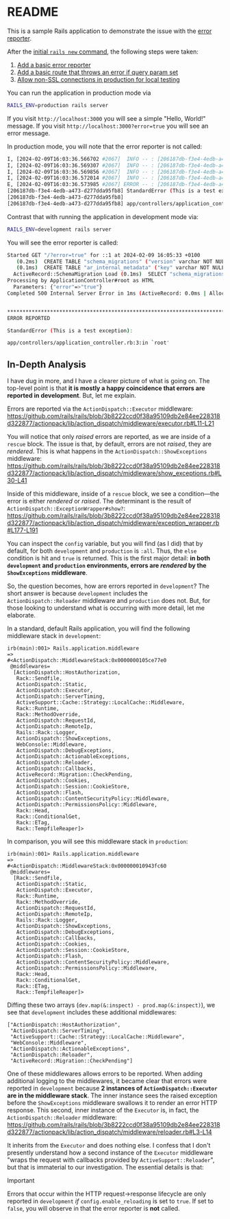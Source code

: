 # README

This is a sample Rails application to demonstrate the issue with the [error reporter]().

After the [initial `rails new` command](https://github.com/fractaledmind/rails-error-reporter-demo/commit/7b891493552adc25ef30fa9a3d5f1943dfb91a7e), the following steps were taken:

1. [Add a basic error reporter](https://github.com/fractaledmind/rails-error-reporter-demo/commit/5c2881f46069b06710f096ba011b9e341e1ff4ce)
2. [Add a basic route that throws an error if query param set](https://github.com/fractaledmind/rails-error-reporter-demo/commit/d10454ee14b49297b1562bda01e851c238e7f668)
3. [Allow non-SSL connections in production for local testing](https://github.com/fractaledmind/rails-error-reporter-demo/commit/3941949722eefb3d8242e2a05b3edb8ac392b105)

You can run the application in production mode via

```bash
RAILS_ENV=production rails server
```

If you visit `http://localhost:3000` you will see a simple "Hello, World!" message. If you visit `http://localhost:3000?error=true` you will see an error message.

In production mode, you will note that the error reporter is not called:

```bash
I, [2024-02-09T16:03:36.566702 #2067]  INFO -- : [206187db-f3e4-4edb-a473-d277dda95fb8] Started GET "/?error=true" for 127.0.0.1 at 2024-02-09 16:03:36 +0100
I, [2024-02-09T16:03:36.569307 #2067]  INFO -- : [206187db-f3e4-4edb-a473-d277dda95fb8] Processing by ApplicationController#root as HTML
I, [2024-02-09T16:03:36.569856 #2067]  INFO -- : [206187db-f3e4-4edb-a473-d277dda95fb8]   Parameters: {"error"=>"true"}
I, [2024-02-09T16:03:36.572014 #2067]  INFO -- : [206187db-f3e4-4edb-a473-d277dda95fb8] Completed 500 Internal Server Error in 2ms (ActiveRecord: 0.0ms | Allocations: 150)
E, [2024-02-09T16:03:36.573985 #2067] ERROR -- : [206187db-f3e4-4edb-a473-d277dda95fb8]
[206187db-f3e4-4edb-a473-d277dda95fb8] StandardError (This is a test exception):
[206187db-f3e4-4edb-a473-d277dda95fb8]
[206187db-f3e4-4edb-a473-d277dda95fb8] app/controllers/application_controller.rb:3:in `root'
```

Contrast that with running the application in development mode via:

```bash
RAILS_ENV=development rails server
```

You will see the error reporter is called:

```bash
Started GET "/?error=true" for ::1 at 2024-02-09 16:05:33 +0100
   (0.2ms)  CREATE TABLE "schema_migrations" ("version" varchar NOT NULL PRIMARY KEY)
   (0.1ms)  CREATE TABLE "ar_internal_metadata" ("key" varchar NOT NULL PRIMARY KEY, "value" varchar, "created_at" datetime(6) NOT NULL, "updated_at" datetime(6) NOT NULL)
  ActiveRecord::SchemaMigration Load (0.1ms)  SELECT "schema_migrations"."version" FROM "schema_migrations" ORDER BY "schema_migrations"."version" ASC
Processing by ApplicationController#root as HTML
  Parameters: {"error"=>"true"}
Completed 500 Internal Server Error in 1ms (ActiveRecord: 0.0ms | Allocations: 1374)


****************************************************************************************************
ERROR REPORTED

StandardError (This is a test exception):

app/controllers/application_controller.rb:3:in `root'
```

## In-Depth Analysis

I have dug in more, and I have a clearer picture of what is going on. The top-level point is that **it is mostly a happy coincidence that errors are reported in development**. But, let me explain.

Errors are reported via the `ActionDispatch::Executor` middleware:
https://github.com/rails/rails/blob/3b8222ccd0f38a95109db2e84ee228318d322877/actionpack/lib/action_dispatch/middleware/executor.rb#L11-L21

You will notice that only _raised_ errors are reported, as we are inside of a `rescue` block. The issue is that, by default, errors are not _raised_, they are _rendered_. This is what happens in the `ActionDispatch::ShowExceptions` middleware:
https://github.com/rails/rails/blob/3b8222ccd0f38a95109db2e84ee228318d322877/actionpack/lib/action_dispatch/middleware/show_exceptions.rb#L30-L41

Inside of this middleware, inside of a `rescue` block, we see a condition—the error is either _rendered_ or _raised_. The determinant is the result of `ActionDispatch::ExceptionWrapper#show?`:
https://github.com/rails/rails/blob/3b8222ccd0f38a95109db2e84ee228318d322877/actionpack/lib/action_dispatch/middleware/exception_wrapper.rb#L177-L191

You can inspect the `config` variable, but you will find (as I did) that by default, for both `development` and `production` is `:all`. Thus, the `else` condition is hit and `true` is returned. This is the first major detail: **in both `development` and `production` environments, errors are _rendered_ by the `ShowExceptions` middleware**.

So, the question becomes, how are errors reported in `development`? The short answer is because `development` includes the `ActionDispatch::Reloader` middleware and `production` does not. But, for those looking to understand what is occurring with more detail, let me elaborate.

In a standard, default Rails application, you will find the following middleware stack in `development`:
```irb
irb(main):001> Rails.application.middleware
=>
#<ActionDispatch::MiddlewareStack:0x0000000105ce77e0
 @middlewares=
  [ActionDispatch::HostAuthorization,
   Rack::Sendfile,
   ActionDispatch::Static,
   ActionDispatch::Executor,
   ActionDispatch::ServerTiming,
   ActiveSupport::Cache::Strategy::LocalCache::Middleware,
   Rack::Runtime,
   Rack::MethodOverride,
   ActionDispatch::RequestId,
   ActionDispatch::RemoteIp,
   Rails::Rack::Logger,
   ActionDispatch::ShowExceptions,
   WebConsole::Middleware,
   ActionDispatch::DebugExceptions,
   ActionDispatch::ActionableExceptions,
   ActionDispatch::Reloader,
   ActionDispatch::Callbacks,
   ActiveRecord::Migration::CheckPending,
   ActionDispatch::Cookies,
   ActionDispatch::Session::CookieStore,
   ActionDispatch::Flash,
   ActionDispatch::ContentSecurityPolicy::Middleware,
   ActionDispatch::PermissionsPolicy::Middleware,
   Rack::Head,
   Rack::ConditionalGet,
   Rack::ETag,
   Rack::TempfileReaper]>
```

In comparison, you will see this middleware stack in `production`:
```irb
irb(main):001> Rails.application.middleware
=>
#<ActionDispatch::MiddlewareStack:0x000000010943fc60
 @middlewares=
  [Rack::Sendfile,
   ActionDispatch::Static,
   ActionDispatch::Executor,
   Rack::Runtime,
   Rack::MethodOverride,
   ActionDispatch::RequestId,
   ActionDispatch::RemoteIp,
   Rails::Rack::Logger,
   ActionDispatch::ShowExceptions,
   ActionDispatch::DebugExceptions,
   ActionDispatch::Callbacks,
   ActionDispatch::Cookies,
   ActionDispatch::Session::CookieStore,
   ActionDispatch::Flash,
   ActionDispatch::ContentSecurityPolicy::Middleware,
   ActionDispatch::PermissionsPolicy::Middleware,
   Rack::Head,
   Rack::ConditionalGet,
   Rack::ETag,
   Rack::TempfileReaper]>
```

Diffing these two arrays (`dev.map(&:inspect) - prod.map(&:inspect)`), we see that `development` includes these additional middlewares:
```irb
["ActionDispatch::HostAuthorization",
 "ActionDispatch::ServerTiming",
 "ActiveSupport::Cache::Strategy::LocalCache::Middleware",
 "WebConsole::Middleware",
 "ActionDispatch::ActionableExceptions",
 "ActionDispatch::Reloader",
 "ActiveRecord::Migration::CheckPending"]
```

One of these middlewares allows errors to be reported. When adding additional logging to the middlewares, it became clear that errors were reported in `development` because **2 instances of `ActionDispatch::Executor` are in the middleware stack**. The inner instance sees the raised exception before the `ShowExceptions` middleware swallows it to render an error HTTP response. This second, inner instance of the `Executor` is, in fact, the `ActionDispatch::Reloader` middleware:
https://github.com/rails/rails/blob/3b8222ccd0f38a95109db2e84ee228318d322877/actionpack/lib/action_dispatch/middleware/reloader.rb#L3-L14

It inherits from the `Executor` and does nothing else. I confess that I don't presently understand how a second instance of the `Executor` middleware "wraps the request with callbacks provided by `ActiveSupport::Reloader`", but that is immaterial to our investigation. The essential details is that:

> [!IMPORTANT]
> Errors that occur within the HTTP request->response lifecycle are only reported in `development` _if_ `config.enable_reloading` is set to `true`. If set to `false`, you will observe in that the error reporter is **not** called.
